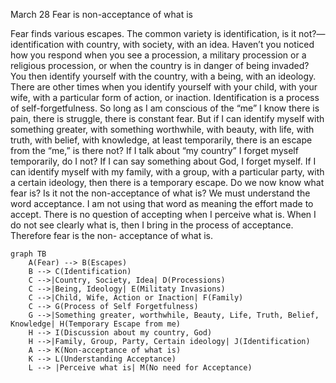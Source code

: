 March 28
Fear is non-acceptance of what is

Fear finds various escapes. The common variety is identification, is it not?— identification with country, with society, with an idea. Haven’t you noticed how you respond when you see a procession, a military procession or a religious procession, or when the country is in danger of being invaded? You then identify yourself with the country, with a being, with an ideology. There are other times when you identify yourself with your child, with your wife, with a particular form of action, or inaction. Identification is a process of self-forgetfulness. So long as I am conscious of the “me” I know there is pain, there is struggle, there is constant fear. But if I can identify myself with something greater, with something worthwhile, with beauty, with life, with truth, with belief, with knowledge, at least temporarily, there is an escape from the “me,” is there not? If I talk about “my country” I forget myself temporarily, do I not? If I can say something about God, I forget myself. If I can identify myself with my family, with a group, with a particular party, with a certain ideology, then there is a temporary escape.
Do we now know what fear is? Is it not the non-acceptance of what is? We must understand the word acceptance. I am not using that word as meaning the effort made to accept. There is no question of accepting when I perceive what is. When I do not see clearly what is, then I bring in the process of acceptance. Therefore fear is the non- acceptance of what is.

```mermaid
graph TB
    A(Fear) --> B(Escapes)
    B --> C(Identification)
    C -->|Country, Society, Idea| D(Processions)
    C -->|Being, Ideology| E(Militaty Invasions)
    C -->|Child, Wife, Action or Inaction| F(Family)
    C --> G(Process of Self Forgetfulness)
    G -->|Something greater, worthwhile, Beauty, Life, Truth, Belief, Knowledge| H(Temporary Escape from me)
    H --> I(Discussion about my country, God)
    H -->|Family, Group, Party, Certain ideology| J(Identification)
    A --> K(Non-acceptance of what is)
    K --> L(Understanding Acceptance)
    L --> |Perceive what is| M(No need for Acceptance)
```